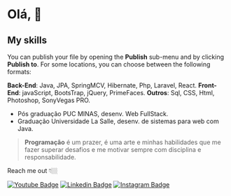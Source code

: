 # Olá, 👋



## My skills

You can publish your file by opening the **Publish** sub-menu and by clicking **Publish to**. For some locations, you can choose between the following formats:

**Back-End**: Java, JPA, SpringMCV, Hibernate, Php, Laravel, React.
**Front-End**: javaScript, BootsTrap, jQuery, PrimeFaces.
**Outros**: Sql, CSS, Html, Photoshop, SonyVegas PRO.
- Pós graduação PUC MINAS, desenv. Web FullStack.
- Graduação Universidade La Salle, desenv. de sistemas para web com Java.

> **Programação** é um prazer, é uma arte e minhas habilidades que me fazer superar desafios e me motivar sempre com disciplina e responsabilidade.

Reach me out 👇🏼

[![Youtube Badge](https://img.shields.io/badge/-Youtube-FF0000?style=flat-square&labelColor=FF0000&logo=youtube&logoColor=white&link=https://www.youtube.com/user/rafablum/videos)](https://www.youtube.com/user/rafablum/videos)
[![Linkedin Badge](https://img.shields.io/badge/-LinkedIn-blue?style=flat-square&logo=Linkedin&logoColor=white&link=https://www.linkedin.com/in/rafael-blum-237133114s/)](https://www.linkedin.com/in/rafael-blum-237133114s/)
[![Instagram Badge](https://img.shields.io/badge/-Instagram-violet?style=flat-square&logo=Instagram&logoColor=white&link=https://www.instagram.com/rafablum_/)](https://www.instagram.com/rafablum_/)
